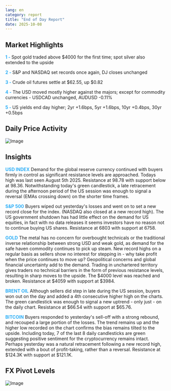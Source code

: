```yaml
---
lang: en
category: report
title: "End of Day Report"
date: 2025-10-08
---
```



<h2>Market Highlights</h2>
<strong style="color: #2caef7;">1 - </strong> Spot gold traded above $4000 for the first time; spot silver also extended to the upside

<strong style="color: #2caef7;">2 - </strong> S&P and NASDAQ set records once again, DJ closes unchanged

<strong style="color: #2caef7;">3 - </strong> Crude oil futures settle at $62.55, up $0.82

<strong style="color: #2caef7;">4 - </strong> The USD moved mostly higher against the majors; except for commodity currencies - USDCAD unchanged, AUDUSD -0.11%

<strong style="color: #2caef7;">5 - </strong> US yields end day higher; 2yr +1.6bps, 5yr +1.6bps, 10yr +0.4bps, 30yr +0.5bps



<h2>Daily Price Activity</h2>
<img src="https://markleighedu.github.io/img/Oct-2025/08-Oct-2025/price.jpg" alt="Image"/>

<h2>Insights</h2>
<strong style="color: #2caef7;">USD INDEX</strong> Demand for the global reserve currency continued with buyers firmly in control as significant resistance levels are approached. Todays high was last seen August 5th 2025. Resistance at 98.78 with support below at 98.36. Notwithstanding today's green candlestick, a late retracement during the afternoon period of the US session was enough to signal a reversal (EMAs crossing down) on the shorter time frames. 

<strong style="color: #2caef7;">S&P 500</strong> Buyers wiped out yesterday's losses and went on to set a new record close for the index. (NASDAQ also closed at a new record high). The US government shutdown has had little effect on the demand for US equities, in fact with no data releases it seems investors have no reason not to continue buying US shares. Resistance at 6803 with support at 6758.  

<strong style="color: #2caef7;">GOLD</strong> The metal has no concern for overbought technicals or the traditional inverse relationship between strong USD and weak gold, as demand for the safe haven commodity continues to pick up steam. New record highs on a regular basis as sellers show no interest for stepping in - why take profit when the price continues to move up? Geopolitical concerns and global financial uncertainty add to the demand. Trading in unchartered territory gives traders no technical barriers in the form of previous resistance levels, resulting in sharp moves to the upside. The $4000 level was reached and broken. Resistance at $4059 with support at $3984.  

<strong style="color: #2caef7;">BRENT OIL</strong> Although sellers did step in late during the US session, buyers won out on the day and added a 4th consecutive higher high on the charts. The green candlestick was enough to signal a new uptrend - only just - on the daily chart. Resistance at $66.54 with support at $65.76. 

<strong style="color: #2caef7;">BITCOIN</strong> Buyers responded to yesterday's sell-off with a strong rebound, and recouped a large portion of the losses. The trend remains up and the higher low recorded on the chart confirms the bias remains tilted to the upside. Including today, 7 of the last 8 daily candlesticks are green suggesting positive sentiment for the cryptocurrency remains intact. Perhaps yesterday was a natural retracement following a new record high, extended with a bout of profit-taking, rather than a reversal. Resistance at $124.3K with support at $121.1K.



<h2>FX Pivot Levels</h2>
<img src="https://markleighedu.github.io/img/Oct-2025/08-Oct-2025/pivot.jpg" alt="Image"/>